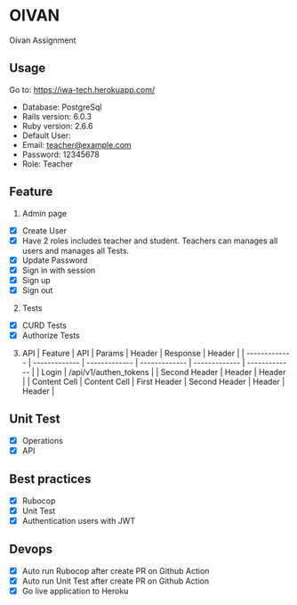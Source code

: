 # OIVAN
Oivan Assignment
## Usage

Go to: https://iwa-tech.herokuapp.com/
- Database: PostgreSql
- Rails version: 6.0.3
- Ruby version: 2.6.6
- Default User:
- Email: teacher@example.com
- Password: 12345678
- Role: Teacher

## Feature
1. Admin page
  - [X] Create User
  - [X] Have 2 roles includes teacher and student. Teachers can manages all users and manages all Tests.
  - [X] Update Password
  - [X] Sign in with session
  - [X] Sign up
  - [X] Sign out

2. Tests
  - [X] CURD Tests
  - [X] Authorize Tests

3. API
| Feature  | API | Params  | Header | Response | Header |
| ------------- | ------------- | -------------  | ------------- | ------------- | ------------- |
| Login  | /api/v1/authen_tokens  |   | Second Header | Header | Header |
| Content Cell  | Content Cell  | First Header  | Second Header | Header | Header |


## Unit Test
  - [X] Operations
  - [X] API

## Best practices
  - [X] Rubocop
  - [X] Unit Test
  - [X] Authentication users with JWT
## Devops
  - [X] Auto run Rubocop after create PR on Github Action
  - [X] Auto run Unit Test after create PR on Github Action
  - [X] Go live application to Heroku
